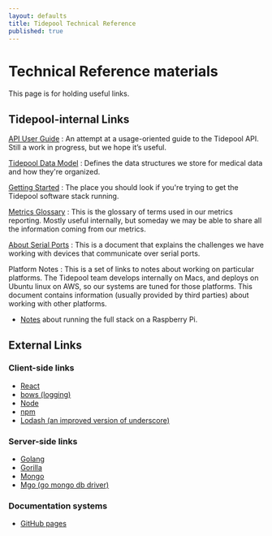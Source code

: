 ```yaml
---
layout: defaults
title: Tidepool Technical Reference
published: true
---
```


# Technical Reference materials

This page is for holding useful links.

## Tidepool-internal Links

[API User Guide](/tidepool-api/index)
: An attempt at a usage-oriented guide to the Tidepool API. Still a work in progress, but we hope it’s useful.

[Tidepool Data Model](/data-model-v1/)
: Defines the data structures we store for medical data and how they're organized.

[Getting Started](/starting-up-services)
: The place you should look if you're trying to get the Tidepool software stack running.

[Metrics Glossary](/metrics-glossary)
: This is the glossary of terms used in our metrics reporting. Mostly useful internally, but someday we may be able to share all the information coming from our metrics.

[About Serial Ports](/serial-ports)
: This is a document that explains the challenges we have working with devices that communicate over serial ports.

Platform Notes
: This is a set of links to notes about working on particular platforms. The Tidepool team develops internally on Macs, and deploys on Ubuntu linux on AWS, so our systems are tuned for those platforms. This document contains information (usually provided by third parties) about working with other platforms.

 * [Notes](/raspberry-pi-getting-started) about running the full stack on a Raspberry Pi.



## External Links

### Client-side links

* [React](http://facebook.github.io/react/)
* [bows (logging)](https://github.com/latentflip/bows)
* [Node](http://nodejs.org/)
* [npm](http://npmjs.org/)
* [Lodash (an improved version of underscore)](http://lodash.com/docs)

### Server-side links

* [Golang](http://golang.org/)
* [Gorilla](http://www.gorillatoolkit.org/)
* [Mongo](https://www.mongodb.org/)
* [Mgo (go mongo db driver) ](https://labix.org/mgo)

### Documentation systems

* [GitHub pages](https://pages.github.com/)
